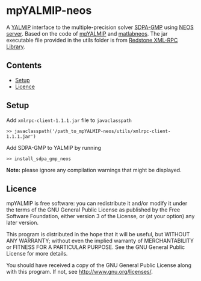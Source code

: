 # mpYALMIP-neos

A [YALMIP](http://users.isy.liu.se/johanl/yalmip/) interface to the multiple-precision solver [SDPA-GMP](http://sdpa.sourceforge.net/download.html) 
using [NEOS server](https://neos-server.org/neos/).
Based on the code of [mpYALMIP](https://github.com/htadashi/mpYALMIP-neos) and [matlabneos](https://github.com/wannesvl/matlabneos).
The jar executable file provided in the utils folder is from [Redstone XML-RPC Library](http://xmlrpc.sourceforge.net/).


## Contents
- [Setup](#Setup)
- [Licence](#Licence)

## Setup<a name="Setup"></a>

Add `xmlrpc-client-1.1.1.jar` file to `javaclasspath`

    >> javaclasspath('/path_to_mpYALMIP-neos/utils/xmlrpc-client-1.1.1.jar')

Add SDPA-GMP to YALMIP by running

    >> install_sdpa_gmp_neos 

**Note:** please ignore any compilation warnings that might be displayed.


## Licence<a name="Licence"></a>
mpYALMIP is free software: you can redistribute it and/or modify
it under the terms of the GNU General Public License as published by
the Free Software Foundation, either version 3 of the License, or
(at your option) any later version.
 
This program is distributed in the hope that it will be useful,
but WITHOUT ANY WARRANTY; without even the implied warranty of
MERCHANTABILITY or FITNESS FOR A PARTICULAR PURPOSE.  See the
GNU General Public License for more details.
 
You should have received a copy of the GNU General Public License
along with this program.  If not, see <http://www.gnu.org/licenses/>.


